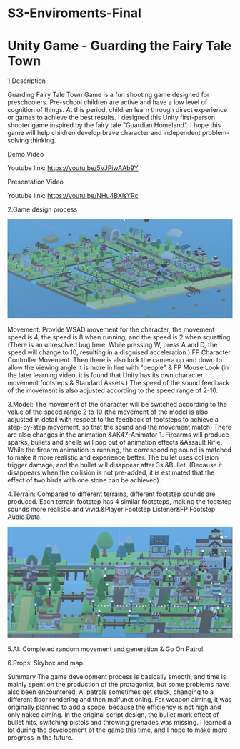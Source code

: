 # S3-Enviroments-Final

# Unity Game - Guarding the Fairy Tale Town

1.Description

Guarding Fairy Tale Town Game is a fun shooting game designed for preschoolers. Pre-school children are active and have a low level of cognition of things. At this period, children learn through direct experience or games to achieve the best results. I designed this Unity first-person shooter game inspired by the fairy tale "Guardian Homeland". I hope this game will help children develop brave character and independent problem-solving thinking.

Demo Video

Youtube link: https://youtu.be/5VJPiwAAb9Y

Presentation Video

Youtube link: https://youtu.be/NHu4BXlsYRc

2.Game design process

![images](https://github.com/lanxin01/S3-image/blob/main/%E6%88%AA%E5%B1%8F2021-06-22%20%E4%B8%8B%E5%8D%886.05.34.png)

Movement:
Provide WSAD movement for the character, the movement speed is 4, the speed is 8 when running, and the speed is 2 when squatting. (There is an unresolved bug here. While pressing W, press A and D, the speed will change to 10, resulting in a disguised acceleration.) FP Character Controller Movement. Then there is also lock the camera up and down to allow the viewing angle It is more in line with "people" & FP Mouse Look (in the later learning video, it is found that Unity has its own character movement footsteps & Standard Assets.) The speed of the sound feedback of the movement is also adjusted according to the speed range of 2-10.

3.Model: 
The movement of the character will be switched according to the value of the speed range 2 to 10 (the movement of the model is also adjusted in detail with respect to the feedback of footsteps to achieve a step-by-step movement, so that the sound and the movement match) There are also changes in the animation &AK47-Animator 1. Firearms will produce sparks, bullets and shells will pop out of animation effects &Assault Rifle. While the firearm animation is running, the corresponding sound is matched to make it more realistic and experience better. The bullet uses collision trigger damage, and the bullet will disappear after 3s &Bullet. (Because it disappears when the collision is not pre-added, it is estimated that the effect of two birds with one stone can be achieved).

4.Terrain: 
Compared to different terrains, different footstep sounds are produced. Each terrain footstep has 4 similar footsteps, making the footstep sounds more realistic and vivid.&Player Footstep Listener&FP Footstep Audio Data.

![images](https://github.com/lanxin01/S3-image/blob/main/%E6%88%AA%E5%B1%8F2021-06-22%20%E4%B8%8B%E5%8D%886.09.57.png)

5.AI: Completed random movement and generation & Go On Patrol.

6.Props: Skybox and map.

Summary
The game development process is basically smooth, and time is mainly spent on the production of the protagonist, but some problems have also been encountered. AI patrols sometimes get stuck, changing to a different floor rendering and then malfunctioning. For weapon aiming, it was originally planned to add a scope, because the efficiency is not high and only naked aiming. In the original script design, the bullet mark effect of bullet hits, switching pistols and throwing grenades was missing. I learned a lot during the development of the game this time, and I hope to make more progress in the future.

